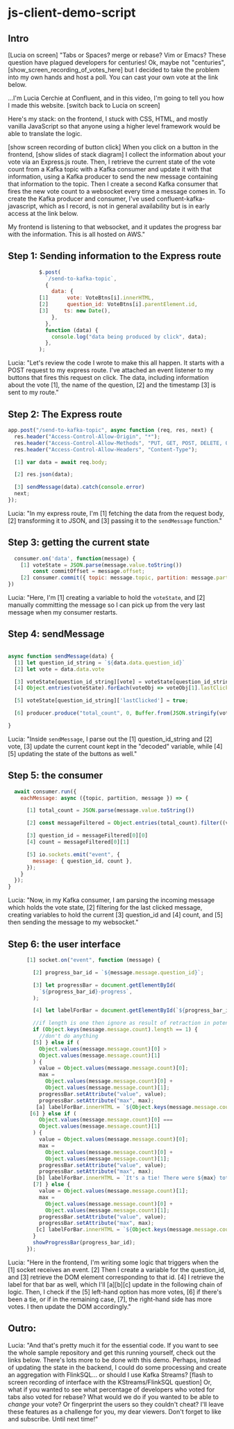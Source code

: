 # js-client-demo-script

## Intro 

[Lucia on screen]
"Tabs or Spaces? merge or rebase? Vim or Emacs? These question have plagued developers for centuries! Ok, maybe not "centuries", [show_screen_recording_of_votes_here] but I decided to take the problem into my own hands and host a poll. You can cast your own vote at the link below. 

...I'm Lucia Cerchie at Confluent, and in this video, I'm going to tell you how I made this website. [switch back to Lucia on screen]

Here's my stack: on the frontend, I stuck with CSS, HTML, and mostly vanilla JavaScript so that anyone using a higher level framework would be able to translate the logic. 

[show screen recording of button click] When you click on a button in the frontend, [show slides of stack diagram] I collect the information about your vote via an Express.js route. Then, I retrieve the current state of the vote count from a Kafka topic with a Kafka consumer and update it with that information, using a Kafka producer to send the new message containing that information to the topic. Then I create a second Kafka consumer that fires the new vote count to a websocket every time a message comes in. To create the Kafka producer and consumer, I've used confluent-kafka-javascript, which as I record, is not in general availability but is in early access at the link below. 

My frontend is listening to that websocket, and it updates the progress bar with the information. This is all hosted on AWS." 

## Step 1: Sending information to the Express route

```javascript
          $.post(
            `/send-to-kafka-topic`,
            {
              data: {
          [1]      vote: VoteBtns[i].innerHTML,
          [2]      question_id: VoteBtns[i].parentElement.id,
          [3]     ts: new Date(),
              },
            },
            function (data) {
              console.log("data being produced by click", data);
            },
          );
```

Lucia: "Let's review the code I wrote to make this all happen. It starts with a POST request to my express route. I've attached an event listener to my buttons that fires this request on click. The data, including information about the vote [1], the name of the question, [2] and the timestamp [3] is sent to my route."

## Step 2: The Express route

```javascript
app.post("/send-to-kafka-topic", async function (req, res, next) {
  res.header("Access-Control-Allow-Origin", "*");
  res.header("Access-Control-Allow-Methods", "PUT, GET, POST, DELETE, OPTIONS");
  res.header("Access-Control-Allow-Headers", "Content-Type");

  [1] var data = await req.body;

  [2] res.json(data);

  [3] sendMessage(data).catch(console.error)
  next;
});
```

Lucia: "In my express route, I'm [1] fetching the data from the request body, [2] transforming it to JSON, and [3] passing it to the `sendMessage` function." 

## Step 3: getting the current state

```javascript
  consumer.on('data', function(message) {
    [1] voteState = JSON.parse(message.value.toString())
        const commitOffset = message.offset;
    [2] consumer.commit({ topic: message.topic, partition: message.partition, offset: commitOffset });
})
```
Lucia: "Here, I'm [1] creating a variable to hold the `voteState`, and [2] manually committing the message so I can pick up from the very last message when my consumer restarts. 

## Step 4: sendMessage

```javascript

async function sendMessage(data) {
  [1] let question_id_string = `${data.data.question_id}`
  [2] let vote = data.data.vote

  [3] voteState[question_id_string][vote] = voteState[question_id_string][vote] + 1;
  [4] Object.entries(voteState).forEach(voteObj => voteObj[1].lastClicked = false)

  [5] voteState[question_id_string]['lastClicked'] = true;

  [6] producer.produce("total_count", 0, Buffer.from(JSON.stringify(voteState)))

}
```

Lucia: "Inside `sendMessage`, I parse out the [1] question_id_string and [2] vote, [3] update the current count kept in the "decoded" variable, while [4][5] updating the state of the buttons as well."

## Step 5: the consumer 

```javascript
  await consumer.run({
    eachMessage: async ({topic, partition, message }) => {

      [1] total_count = JSON.parse(message.value.toString())

      [2] const messageFiltered = Object.entries(total_count).filter((vote) => vote[1].lastClicked === true)

      [3] question_id = messageFiltered[0][0]
      [4] count = messageFiltered[0][1]

      [5] io.sockets.emit("event", {
        message: { question_id, count },
      });
    }
  });
}
```

Lucia: "Now, in my Kafka consumer, I am parsing the incoming message which holds the vote state, [2] filtering for the last clicked message, creating variables to hold the current [3] question_id and [4] count, and [5] then sending the message to my websocket."

## Step 6: the user interface

```javascript
      [1] socket.on("event", function (message) {

        [2] progress_bar_id = `${message.message.question_id}`;

        [3] let progressBar = document.getElementById(
          `${progress_bar_id}-progress`,
        );

        [4] let labelForBar = document.getElementById(`${progress_bar_id}-label`);

        //if length is one then ignore as result of retraction in potential FlinkSQL developments in later versions
        if (Object.keys(message.message.count).length == 1) {
          //don't do anything
        [5] } else if (
          Object.values(message.message.count)[0] >
          Object.values(message.message.count)[1]
        ) {
          value = Object.values(message.message.count)[0];
          max =
            Object.values(message.message.count)[0] +
            Object.values(message.message.count)[1];
          progressBar.setAttribute("value", value);
          progressBar.setAttribute("max", max);
         [a] labelForBar.innerHTML = `${Object.keys(message.message.count)[0]} wins  with ${Object.values(message.message.count)[0]} votes out of ${max}`;
       [6] } else if (
          Object.values(message.message.count)[0] ===
          Object.values(message.message.count)[1]
        ) {
          value = Object.values(message.message.count)[0];
          max =
            Object.values(message.message.count)[0] +
            Object.values(message.message.count)[1];
          progressBar.setAttribute("value", value);
          progressBar.setAttribute("max", max);
         [b] labelForBar.innerHTML = `It's a tie! There were ${max} total votes`;
        [7] } else {
          value = Object.values(message.message.count)[1];
          max =
            Object.values(message.message.count)[0] +
            Object.values(message.message.count)[1];
          progressBar.setAttribute("value", value);
          progressBar.setAttribute("max", max);
         [c] labelForBar.innerHTML = `${Object.keys(message.message.count)[1]} wins  with ${Object.values(message.message.count)[1]} votes out of ${max}`;
        }
        showProgressBar(progress_bar_id);
      });
```
Lucia: "Here in the frontend, I'm writing some logic that triggers when the [1] socket receives an event. [2] Then I create a variable for the question_id, and [3] retrieve the DOM element corresponding to that id. 
[4] I retrieve the label for that bar as well, which I'll [a][b][c] update in the following chain of logic. Then, I check if the [5] left-hand option has more votes, [6] if there's been a tie, or if in the remaining case, [7], the right-hand side has more votes. I then update the DOM accordingly."

## Outro:

Lucia: "And that's pretty much it for the essential code. If you want to see the whole sample repository and get this running yourself, check out the links below. There's lots more to be done with this demo. Perhaps, instead of updating the state in the backend, I could do some processing and create an aggregation with FlinkSQL... or should I use Kafka Streams? [flash to screen recording of interface with the KStreams/FlinkSQL question] Or, what if you wanted to see what percentage of developers who voted for tabs also voted for rebase? What would we do if you wanted to be able to _change_ your vote? Or fingerprint the users so they couldn't cheat? I'll leave these features as a challenge for you, my dear viewers. Don't forget to like and subscribe. Until next time!" 

